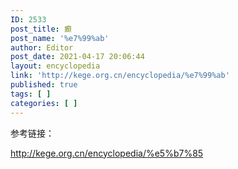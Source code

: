 ```yaml
---
ID: 2533
post_title: 癫
post_name: '%e7%99%ab'
author: Editor
post_date: 2021-04-17 20:06:44
layout: encyclopedia
link: 'http://kege.org.cn/encyclopedia/%e7%99%ab'
published: true
tags: [ ]
categories: [ ]
---
```

参考链接：

http://kege.org.cn/encyclopedia/%e5%b7%85